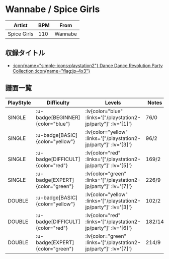 # Wannabe / Spice Girls

|Artist|BPM|From|
|------|---|----|
|Spice Girls|110|Wannabe|

## 収録タイトル

- [ :icon{name="simple-icons:playstation2"} Dance Dance Revolution Party Collection :icon{name="flag:jp-4x3"} ](/playstation2-jp/party)

## 譜面一覧

|PlayStyle|Difficulty|Levels|Notes|Movie|
|---------|----------|------|-----|-----|
|SINGLE| :u-badge[BEGINNER]{color="blue"} | :lv{color="blue" :links='["/playstation2-jp/party"]' :lv='[1]'} |76/0||
|SINGLE| :u-badge[BASIC]{color="yellow"} | :lv{color="yellow" :links='["/playstation2-jp/party"]' :lv='[3]'} |96/2||
|SINGLE| :u-badge[DIFFICULT]{color="red"} | :lv{color="red" :links='["/playstation2-jp/party"]' :lv='[5]'} |169/2||
|SINGLE| :u-badge[EXPERT]{color="green"} | :lv{color="green" :links='["/playstation2-jp/party"]' :lv='[7]'} |226/9||
|DOUBLE| :u-badge[BASIC]{color="yellow"} | :lv{color="yellow" :links='["/playstation2-jp/party"]' :lv='[3]'} |102/2||
|DOUBLE| :u-badge[DIFFICULT]{color="red"} | :lv{color="red" :links='["/playstation2-jp/party"]' :lv='[6]'} |182/14||
|DOUBLE| :u-badge[EXPERT]{color="green"} | :lv{color="green" :links='["/playstation2-jp/party"]' :lv='[7]'} |214/9||

